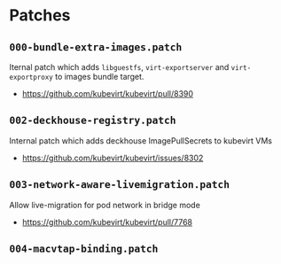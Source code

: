 # Patches

## `000-bundle-extra-images.patch`

Iternal patch which adds `libguestfs`, `virt-exportserver` and `virt-exportproxy`
to images bundle target.

- https://github.com/kubevirt/kubevirt/pull/8390

## `002-deckhouse-registry.patch`

Internal patch which adds deckhouse ImagePullSecrets to kubevirt VMs

- https://github.com/kubevirt/kubevirt/issues/8302

## `003-network-aware-livemigration.patch`

Allow live-migration for pod network in bridge mode

- https://github.com/kubevirt/kubevirt/pull/7768

## `004-macvtap-binding.patch`
